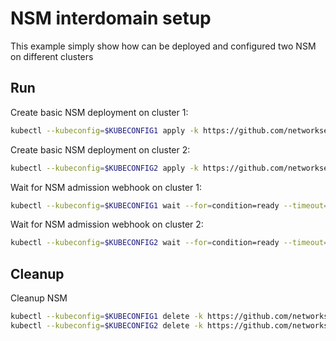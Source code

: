 # NSM interdomain setup


This example simply show how can be deployed and configured two NSM on different clusters

## Run

Create basic NSM deployment on cluster 1:

```bash
kubectl --kubeconfig=$KUBECONFIG1 apply -k https://github.com/networkservicemesh/deployments-k8s/examples/interdomain/nsm/cluster1?ref=e5c2e36fe70763ba2bca0c57a4f8200efe40671c
```

Create basic NSM deployment on cluster 2:

```bash
kubectl --kubeconfig=$KUBECONFIG2 apply -k https://github.com/networkservicemesh/deployments-k8s/examples/interdomain/nsm/cluster2?ref=e5c2e36fe70763ba2bca0c57a4f8200efe40671c
```

Wait for NSM admission webhook on cluster 1:

```bash
kubectl --kubeconfig=$KUBECONFIG1 wait --for=condition=ready --timeout=1m pod -n nsm-system -l app=admission-webhook-k8s
```

Wait for NSM admission webhook on cluster 2:

```bash
kubectl --kubeconfig=$KUBECONFIG2 wait --for=condition=ready --timeout=1m pod -n nsm-system -l app=admission-webhook-k8s
```

## Cleanup

Cleanup NSM
```bash
kubectl --kubeconfig=$KUBECONFIG1 delete -k https://github.com/networkservicemesh/deployments-k8s/examples/interdomain/nsm/cluster1?ref=e5c2e36fe70763ba2bca0c57a4f8200efe40671c
kubectl --kubeconfig=$KUBECONFIG2 delete -k https://github.com/networkservicemesh/deployments-k8s/examples/interdomain/nsm/cluster2?ref=e5c2e36fe70763ba2bca0c57a4f8200efe40671c
```
